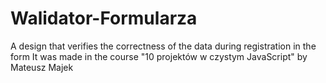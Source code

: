 # Walidator-Formularza
A design that verifies the correctness of the data during registration in the form
It was made in the course "10 projektów w czystym JavaScript" by Mateusz Majek
